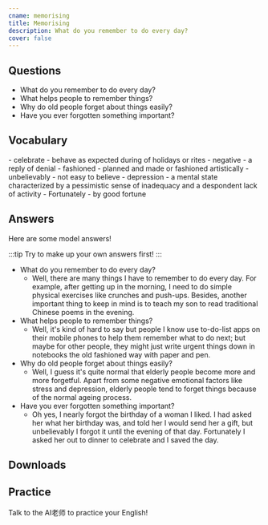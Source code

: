 ```yaml
---
cname: memorising
title: Memorising
description: What do you remember to do every day?
cover: false
---
```

<banner></banner>

## Questions

- What do you remember to do every day?
- What helps people to remember things?
- Why do old people forget about things easily?
- Have you ever forgotten something important?

## Vocabulary

<vocab-list>
- celebrate
  - behave as expected during of holidays or rites
- negative
  - a reply of denial
- fashioned
  - planned and made or fashioned artistically
- unbelievably
  - not easy to believe
- depression
  - a mental state characterized by a pessimistic sense of inadequacy and a despondent lack of activity  
- Fortunately
  - by good fortune

<!-- blank -->

</vocab-list>

## Answers
Here are some model answers!

:::tip
Try to make up your own answers first!
:::

- What do you remember to do every day?
  - Well, there are many things I have to remember to do every day. For example, after getting up in the morning, I need to do simple physical exercises like crunches and push-ups. Besides, another important thing to keep in mind is to teach my son to read traditional Chinese poems in the evening.
- What helps people to remember things?
  - Well, it&#39;s kind of hard to say but people I know use to-do-list apps on their mobile phones to help them remember what to do next; but maybe for other people, they might just write urgent things down in notebooks the old fashioned way with paper and pen.
- Why do old people forget about things easily?
  - Well, I guess it&#39;s quite normal that elderly people become more and more forgetful. Apart from some negative emotional factors like stress and depression, elderly people tend to forget things because of the normal ageing process.
- Have you ever forgotten something important?
  - Oh yes, I nearly forgot the birthday of a woman I liked. I had asked her what her birthday was, and told her I would send her a gift, but unbelievably I forgot it until the evening of that day. Fortunately I asked her out to dinner to celebrate and I saved the day.

## Downloads
<downloads></downloads>

## Practice
Talk to the AI老师 to practice your English!
<qrfooter></qrfooter>




